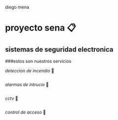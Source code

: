 diego mena
# proyecto sena 📋
## sistemas de seguridad electronica
###estos son nuestros servicios

_deteccion de incendio_ 📌
```
```
_alarmas de intrucio_ 📌
```
```
_cctv_ 📌
```
```
_control de acceso_ 📌
```
